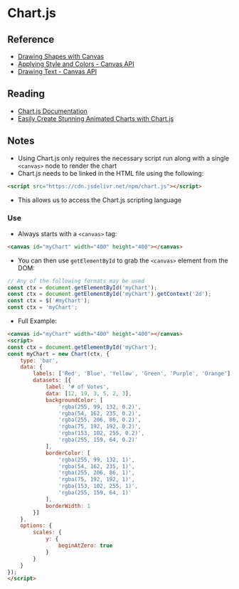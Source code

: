 # Chart.js

## Reference

* [Drawing Shapes with Canvas](https://developer.mozilla.org/en-US/docs/Web/API/Canvas_API/Tutorial/Drawing_shapes)
* [Applying Style and Colors - Canvas API](https://developer.mozilla.org/en-US/docs/Web/API/Canvas_API/Tutorial/Applying_styles_and_colors)
* [Drawing Text - Canvas API](https://developer.mozilla.org/en-US/docs/Web/API/Canvas_API/Tutorial/Drawing_text)

## Reading

* [Chart.js Documentation](http://www.chartjs.org/docs/)
* [Easily Create Stunning Animated Charts with Chart.js](https://www.webdesignerdepot.com/2013/11/easily-create-stunning-animated-charts-with-chart-js/)

## Notes

* Using Chart.js only requires the necessary script run along with a single `<canvas>` node to render the chart
* Chart.js needs to be linked in the HTML file using the following:

```html
<script src="https://cdn.jsdelivr.net/npm/chart.js"></script>
```

* This allows us to access the Chart.js scripting language

### Use

* Always starts with a `<canvas>` tag:

```html
<canvas id="myChart" width="400" height="400"></canvas>
```
* You can then use `getElementById` to grab the `<canvas>` element from the DOM:

```js
// Any of the following formats may be used
const ctx = document.getElementById('myChart');
const ctx = document.getElementById('myChart').getContext('2d');
const ctx = $('#myChart');
const ctx = 'myChart';
```

* Full Example:

``` html
<canvas id="myChart" width="400" height="400"></canvas>
<script>
const ctx = document.getElementById('myChart');
const myChart = new Chart(ctx, {
    type: 'bar',
    data: {
        labels: ['Red', 'Blue', 'Yellow', 'Green', 'Purple', 'Orange'],
        datasets: [{
            label: '# of Votes',
            data: [12, 19, 3, 5, 2, 3],
            backgroundColor: [
                'rgba(255, 99, 132, 0.2)',
                'rgba(54, 162, 235, 0.2)',
                'rgba(255, 206, 86, 0.2)',
                'rgba(75, 192, 192, 0.2)',
                'rgba(153, 102, 255, 0.2)',
                'rgba(255, 159, 64, 0.2)'
            ],
            borderColor: [
                'rgba(255, 99, 132, 1)',
                'rgba(54, 162, 235, 1)',
                'rgba(255, 206, 86, 1)',
                'rgba(75, 192, 192, 1)',
                'rgba(153, 102, 255, 1)',
                'rgba(255, 159, 64, 1)'
            ],
            borderWidth: 1
        }]
    },
    options: {
        scales: {
            y: {
                beginAtZero: true
            }
        }
    }
});
</script>
```
